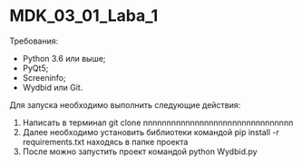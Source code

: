 # MDK_03_01_Laba_1

Требования:
- Python 3.6 или выше;
- PyQt5;
- Screeninfo;
- Wydbid или Git.

Для запуска необходимо выполнить следующие действия:
1. Написать в терминал git clone nnnnnnnnnnnnnnnnnnnnnnnnnnnnnnnn
2. Далее необходимо установить библиотеки командой pip install -r requirements.txt находясь в папке проекта
3. После можно запустить проект командой python Wydbid.py

